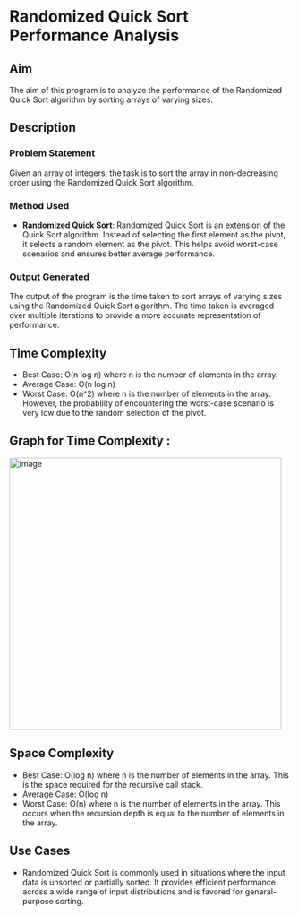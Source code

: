 
# Randomized Quick Sort Performance Analysis

## Aim
The aim of this program is to analyze the performance of the Randomized Quick Sort algorithm by sorting arrays of varying sizes.

## Description

### Problem Statement
Given an array of integers, the task is to sort the array in non-decreasing order using the Randomized Quick Sort algorithm.

### Method Used
- **Randomized Quick Sort**: Randomized Quick Sort is an extension of the Quick Sort algorithm. Instead of selecting the first element as the pivot, it selects a random element as the pivot. This helps avoid worst-case scenarios and ensures better average performance.

### Output Generated
The output of the program is the time taken to sort arrays of varying sizes using the Randomized Quick Sort algorithm. The time taken is averaged over multiple iterations to provide a more accurate representation of performance.

## Time Complexity
- Best Case: O(n log n) where n is the number of elements in the array.
- Average Case: O(n log n)
- Worst Case: O(n^2) where n is the number of elements in the array. However, the probability of encountering the worst-case scenario is very low due to the random selection of the pivot.

## Graph for Time Complexity  :

<img width="486" alt="image" src="https://github.com/NAGPALADITI14/Algorithms_and_their_complexities/assets/138228231/333903c0-2cf5-4478-a2df-c9530ec977f1">

## Space Complexity
- Best Case: O(log n) where n is the number of elements in the array. This is the space required for the recursive call stack.
- Average Case: O(log n)
- Worst Case: O(n) where n is the number of elements in the array. This occurs when the recursion depth is equal to the number of elements in the array.

## Use Cases
- Randomized Quick Sort is commonly used in situations where the input data is unsorted or partially sorted. It provides efficient performance across a wide range of input distributions and is favored for general-purpose sorting.

